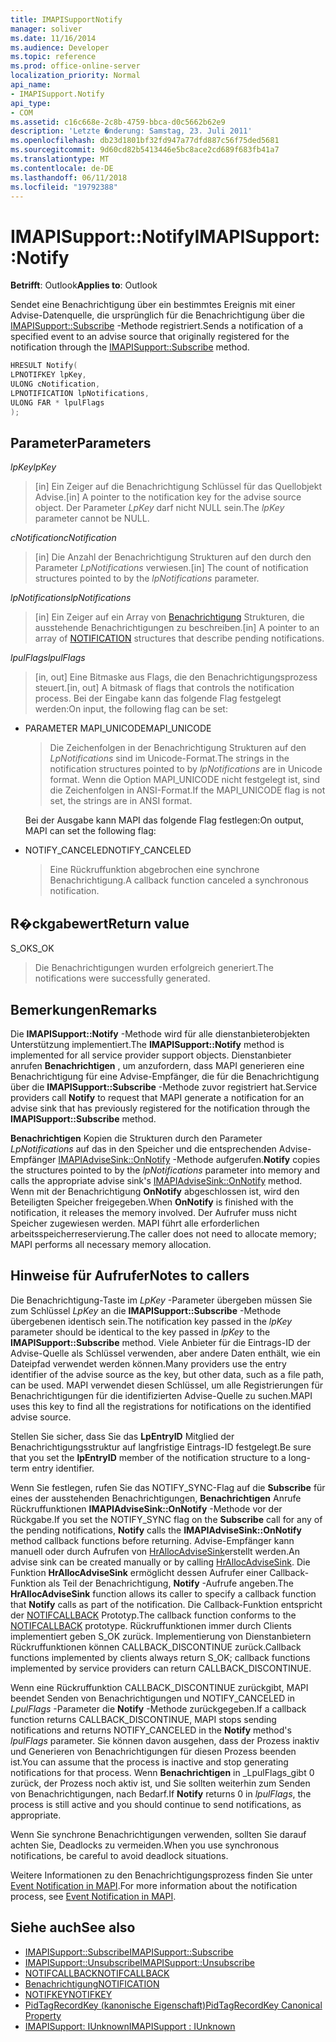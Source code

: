 ```yaml
---
title: IMAPISupportNotify
manager: soliver
ms.date: 11/16/2014
ms.audience: Developer
ms.topic: reference
ms.prod: office-online-server
localization_priority: Normal
api_name:
- IMAPISupport.Notify
api_type:
- COM
ms.assetid: c16c668e-2c8b-4759-bbca-d0c5662b62e9
description: 'Letzte �nderung: Samstag, 23. Juli 2011'
ms.openlocfilehash: db23d1801bf32fd947a77dfd887c56f75ded5681
ms.sourcegitcommit: 9d60cd82b5413446e5bc8ace2cd689f683fb41a7
ms.translationtype: MT
ms.contentlocale: de-DE
ms.lasthandoff: 06/11/2018
ms.locfileid: "19792388"
---
```

# <a name="imapisupportnotify"></a><span data-ttu-id="deb1a-103">IMAPISupport::Notify</span><span class="sxs-lookup"><span data-stu-id="deb1a-103">IMAPISupport::Notify</span></span>

<span data-ttu-id="deb1a-104">**Betrifft**: Outlook</span><span class="sxs-lookup"><span data-stu-id="deb1a-104">**Applies to**: Outlook</span></span> 
  
<span data-ttu-id="deb1a-105">Sendet eine Benachrichtigung über ein bestimmtes Ereignis mit einer Advise-Datenquelle, die ursprünglich für die Benachrichtigung über die [IMAPISupport::Subscribe](imapisupport-subscribe.md) -Methode registriert.</span><span class="sxs-lookup"><span data-stu-id="deb1a-105">Sends a notification of a specified event to an advise source that originally registered for the notification through the [IMAPISupport::Subscribe](imapisupport-subscribe.md) method.</span></span> 
  
```cpp
HRESULT Notify(
LPNOTIFKEY lpKey,
ULONG cNotification,
LPNOTIFICATION lpNotifications,
ULONG FAR * lpulFlags
);
```

## <a name="parameters"></a><span data-ttu-id="deb1a-106">Parameter</span><span class="sxs-lookup"><span data-stu-id="deb1a-106">Parameters</span></span>

<span data-ttu-id="deb1a-107">_lpKey_</span><span class="sxs-lookup"><span data-stu-id="deb1a-107">_lpKey_</span></span>
  
> <span data-ttu-id="deb1a-108">[in] Ein Zeiger auf die Benachrichtigung Schlüssel für das Quellobjekt Advise.</span><span class="sxs-lookup"><span data-stu-id="deb1a-108">[in] A pointer to the notification key for the advise source object.</span></span> <span data-ttu-id="deb1a-109">Der Parameter _LpKey_ darf nicht NULL sein.</span><span class="sxs-lookup"><span data-stu-id="deb1a-109">The  _lpKey_ parameter cannot be NULL.</span></span> 
    
<span data-ttu-id="deb1a-110">_cNotification_</span><span class="sxs-lookup"><span data-stu-id="deb1a-110">_cNotification_</span></span>
  
> <span data-ttu-id="deb1a-111">[in] Die Anzahl der Benachrichtigung Strukturen auf den durch den Parameter _LpNotifications_ verwiesen.</span><span class="sxs-lookup"><span data-stu-id="deb1a-111">[in] The count of notification structures pointed to by the  _lpNotifications_ parameter.</span></span> 
    
<span data-ttu-id="deb1a-112">_lpNotifications_</span><span class="sxs-lookup"><span data-stu-id="deb1a-112">_lpNotifications_</span></span>
  
> <span data-ttu-id="deb1a-113">[in] Ein Zeiger auf ein Array von [Benachrichtigung](notification.md) Strukturen, die ausstehende Benachrichtigungen zu beschreiben.</span><span class="sxs-lookup"><span data-stu-id="deb1a-113">[in] A pointer to an array of [NOTIFICATION](notification.md) structures that describe pending notifications.</span></span> 
    
<span data-ttu-id="deb1a-114">_lpulFlags_</span><span class="sxs-lookup"><span data-stu-id="deb1a-114">_lpulFlags_</span></span>
  
> <span data-ttu-id="deb1a-115">[in, out] Eine Bitmaske aus Flags, die den Benachrichtigungsprozess steuert.</span><span class="sxs-lookup"><span data-stu-id="deb1a-115">[in, out] A bitmask of flags that controls the notification process.</span></span> <span data-ttu-id="deb1a-116">Bei der Eingabe kann das folgende Flag festgelegt werden:</span><span class="sxs-lookup"><span data-stu-id="deb1a-116">On input, the following flag can be set:</span></span>
    
  - <span data-ttu-id="deb1a-117">PARAMETER MAPI_UNICODE</span><span class="sxs-lookup"><span data-stu-id="deb1a-117">MAPI_UNICODE</span></span> 
    
    > <span data-ttu-id="deb1a-118">Die Zeichenfolgen in der Benachrichtigung Strukturen auf den _LpNotifications_ sind im Unicode-Format.</span><span class="sxs-lookup"><span data-stu-id="deb1a-118">The strings in the notification structures pointed to by  _lpNotifications_ are in Unicode format.</span></span> <span data-ttu-id="deb1a-119">Wenn die Option MAPI_UNICODE nicht festgelegt ist, sind die Zeichenfolgen in ANSI-Format.</span><span class="sxs-lookup"><span data-stu-id="deb1a-119">If the MAPI_UNICODE flag is not set, the strings are in ANSI format.</span></span> 

    <span data-ttu-id="deb1a-120">Bei der Ausgabe kann MAPI das folgende Flag festlegen:</span><span class="sxs-lookup"><span data-stu-id="deb1a-120">On output, MAPI can set the following flag:</span></span>
        
  - <span data-ttu-id="deb1a-121">NOTIFY_CANCELED</span><span class="sxs-lookup"><span data-stu-id="deb1a-121">NOTIFY_CANCELED</span></span> 
    
    > <span data-ttu-id="deb1a-122">Eine Rückruffunktion abgebrochen eine synchrone Benachrichtigung.</span><span class="sxs-lookup"><span data-stu-id="deb1a-122">A callback function canceled a synchronous notification.</span></span>
    
## <a name="return-value"></a><span data-ttu-id="deb1a-123">R�ckgabewert</span><span class="sxs-lookup"><span data-stu-id="deb1a-123">Return value</span></span>

<span data-ttu-id="deb1a-124">S_OK</span><span class="sxs-lookup"><span data-stu-id="deb1a-124">S_OK</span></span> 
  
> <span data-ttu-id="deb1a-125">Die Benachrichtigungen wurden erfolgreich generiert.</span><span class="sxs-lookup"><span data-stu-id="deb1a-125">The notifications were successfully generated.</span></span>
    
## <a name="remarks"></a><span data-ttu-id="deb1a-126">Bemerkungen</span><span class="sxs-lookup"><span data-stu-id="deb1a-126">Remarks</span></span>

<span data-ttu-id="deb1a-127">Die **IMAPISupport::Notify** -Methode wird für alle dienstanbieterobjekten Unterstützung implementiert.</span><span class="sxs-lookup"><span data-stu-id="deb1a-127">The **IMAPISupport::Notify** method is implemented for all service provider support objects.</span></span> <span data-ttu-id="deb1a-128">Dienstanbieter anrufen **Benachrichtigen** , um anzufordern, dass MAPI generieren eine Benachrichtigung für eine Advise-Empfänger, die für die Benachrichtigung über die **IMAPISupport::Subscribe** -Methode zuvor registriert hat.</span><span class="sxs-lookup"><span data-stu-id="deb1a-128">Service providers call **Notify** to request that MAPI generate a notification for an advise sink that has previously registered for the notification through the **IMAPISupport::Subscribe** method.</span></span> 
  
<span data-ttu-id="deb1a-129">**Benachrichtigen** Kopien die Strukturen durch den Parameter _LpNotifications_ auf das in den Speicher und die entsprechenden Advise-Empfänger [IMAPIAdviseSink::OnNotify](imapiadvisesink-onnotify.md) -Methode aufgerufen.</span><span class="sxs-lookup"><span data-stu-id="deb1a-129">**Notify** copies the structures pointed to by the  _lpNotifications_ parameter into memory and calls the appropriate advise sink's [IMAPIAdviseSink::OnNotify](imapiadvisesink-onnotify.md) method.</span></span> <span data-ttu-id="deb1a-130">Wenn mit der Benachrichtigung **OnNotify** abgeschlossen ist, wird den Beteiligten Speicher freigegeben.</span><span class="sxs-lookup"><span data-stu-id="deb1a-130">When **OnNotify** is finished with the notification, it releases the memory involved.</span></span> <span data-ttu-id="deb1a-131">Der Aufrufer muss nicht Speicher zugewiesen werden. MAPI führt alle erforderlichen arbeitsspeicherreservierung.</span><span class="sxs-lookup"><span data-stu-id="deb1a-131">The caller does not need to allocate memory; MAPI performs all necessary memory allocation.</span></span> 
  
## <a name="notes-to-callers"></a><span data-ttu-id="deb1a-132">Hinweise für Aufrufer</span><span class="sxs-lookup"><span data-stu-id="deb1a-132">Notes to callers</span></span>

<span data-ttu-id="deb1a-133">Die Benachrichtigung-Taste im _LpKey_ -Parameter übergeben müssen Sie zum Schlüssel _LpKey_ an die **IMAPISupport::Subscribe** -Methode übergebenen identisch sein.</span><span class="sxs-lookup"><span data-stu-id="deb1a-133">The notification key passed in the  _lpKey_ parameter should be identical to the key passed in  _lpKey_ to the **IMAPISupport::Subscribe** method.</span></span> <span data-ttu-id="deb1a-134">Viele Anbieter für die Eintrags-ID der Advise-Quelle als Schlüssel verwenden, aber andere Daten enthält, wie ein Dateipfad verwendet werden können.</span><span class="sxs-lookup"><span data-stu-id="deb1a-134">Many providers use the entry identifier of the advise source as the key, but other data, such as a file path, can be used.</span></span> <span data-ttu-id="deb1a-135">MAPI verwendet diesen Schlüssel, um alle Registrierungen für Benachrichtigungen für die identifizierten Advise-Quelle zu suchen.</span><span class="sxs-lookup"><span data-stu-id="deb1a-135">MAPI uses this key to find all the registrations for notifications on the identified advise source.</span></span> 
  
<span data-ttu-id="deb1a-136">Stellen Sie sicher, dass Sie das **LpEntryID** Mitglied der Benachrichtigungsstruktur auf langfristige Eintrags-ID festgelegt.</span><span class="sxs-lookup"><span data-stu-id="deb1a-136">Be sure that you set the **lpEntryID** member of the notification structure to a long-term entry identifier.</span></span> 
  
<span data-ttu-id="deb1a-137">Wenn Sie festlegen, rufen Sie das NOTIFY_SYNC-Flag auf die **Subscribe** für eines der ausstehenden Benachrichtigungen, **Benachrichtigen** Anrufe Rückruffunktionen **IMAPIAdviseSink::OnNotify** -Methode vor der Rückgabe.</span><span class="sxs-lookup"><span data-stu-id="deb1a-137">If you set the NOTIFY_SYNC flag on the **Subscribe** call for any of the pending notifications, **Notify** calls the **IMAPIAdviseSink::OnNotify** method callback functions before returning.</span></span> <span data-ttu-id="deb1a-138">Advise-Empfänger kann manuell oder durch Aufrufen von [HrAllocAdviseSink](hrallocadvisesink.md)erstellt werden.</span><span class="sxs-lookup"><span data-stu-id="deb1a-138">An advise sink can be created manually or by calling [HrAllocAdviseSink](hrallocadvisesink.md).</span></span> <span data-ttu-id="deb1a-139">Die Funktion **HrAllocAdviseSink** ermöglicht dessen Aufrufer einer Callback-Funktion als Teil der Benachrichtigung, **Notify** -Aufrufe angeben.</span><span class="sxs-lookup"><span data-stu-id="deb1a-139">The **HrAllocAdviseSink** function allows its caller to specify a callback function that **Notify** calls as part of the notification.</span></span> <span data-ttu-id="deb1a-140">Die Callback-Funktion entspricht der [NOTIFCALLBACK](notifcallback.md) Prototyp.</span><span class="sxs-lookup"><span data-stu-id="deb1a-140">The callback function conforms to the [NOTIFCALLBACK](notifcallback.md) prototype.</span></span> <span data-ttu-id="deb1a-141">Rückruffunktionen immer durch Clients implementiert geben S_OK zurück. Implementierung von Dienstanbietern Rückruffunktionen können CALLBACK_DISCONTINUE zurück.</span><span class="sxs-lookup"><span data-stu-id="deb1a-141">Callback functions implemented by clients always return S_OK; callback functions implemented by service providers can return CALLBACK_DISCONTINUE.</span></span> 
  
<span data-ttu-id="deb1a-142">Wenn eine Rückruffunktion CALLBACK_DISCONTINUE zurückgibt, MAPI beendet Senden von Benachrichtigungen und NOTIFY_CANCELED in _LpulFlags_ -Parameter die **Notify** -Methode zurückgegeben.</span><span class="sxs-lookup"><span data-stu-id="deb1a-142">If a callback function returns CALLBACK_DISCONTINUE, MAPI stops sending notifications and returns NOTIFY_CANCELED in the **Notify** method's  _lpulFlags_ parameter.</span></span> <span data-ttu-id="deb1a-143">Sie können davon ausgehen, dass der Prozess inaktiv und Generieren von Benachrichtigungen für diesen Prozess beenden ist.</span><span class="sxs-lookup"><span data-stu-id="deb1a-143">You can assume that the process is inactive and stop generating notifications for that process.</span></span> <span data-ttu-id="deb1a-144">Wenn **Benachrichtigen** in _LpulFlags_gibt 0 zurück, der Prozess noch aktiv ist, und Sie sollten weiterhin zum Senden von Benachrichtigungen, nach Bedarf.</span><span class="sxs-lookup"><span data-stu-id="deb1a-144">If **Notify** returns 0 in  _lpulFlags_, the process is still active and you should continue to send notifications, as appropriate.</span></span>
  
<span data-ttu-id="deb1a-145">Wenn Sie synchrone Benachrichtigungen verwenden, sollten Sie darauf achten Sie, Deadlocks zu vermeiden.</span><span class="sxs-lookup"><span data-stu-id="deb1a-145">When you use synchronous notifications, be careful to avoid deadlock situations.</span></span>
  
<span data-ttu-id="deb1a-146">Weitere Informationen zu den Benachrichtigungsprozess finden Sie unter [Event Notification in MAPI](event-notification-in-mapi.md).</span><span class="sxs-lookup"><span data-stu-id="deb1a-146">For more information about the notification process, see [Event Notification in MAPI](event-notification-in-mapi.md).</span></span> 
  
## <a name="see-also"></a><span data-ttu-id="deb1a-147">Siehe auch</span><span class="sxs-lookup"><span data-stu-id="deb1a-147">See also</span></span>

- [<span data-ttu-id="deb1a-148">IMAPISupport::Subscribe</span><span class="sxs-lookup"><span data-stu-id="deb1a-148">IMAPISupport::Subscribe</span></span>](imapisupport-subscribe.md)  
- [<span data-ttu-id="deb1a-149">IMAPISupport::Unsubscribe</span><span class="sxs-lookup"><span data-stu-id="deb1a-149">IMAPISupport::Unsubscribe</span></span>](imapisupport-unsubscribe.md)  
- [<span data-ttu-id="deb1a-150">NOTIFCALLBACK</span><span class="sxs-lookup"><span data-stu-id="deb1a-150">NOTIFCALLBACK</span></span>](notifcallback.md) 
- [<span data-ttu-id="deb1a-151">Benachrichtigung</span><span class="sxs-lookup"><span data-stu-id="deb1a-151">NOTIFICATION</span></span>](notification.md)  
- [<span data-ttu-id="deb1a-152">NOTIFKEY</span><span class="sxs-lookup"><span data-stu-id="deb1a-152">NOTIFKEY</span></span>](notifkey.md)  
- [<span data-ttu-id="deb1a-153">PidTagRecordKey (kanonische Eigenschaft)</span><span class="sxs-lookup"><span data-stu-id="deb1a-153">PidTagRecordKey Canonical Property</span></span>](pidtagrecordkey-canonical-property.md)  
- [<span data-ttu-id="deb1a-154">IMAPISupport: IUnknown</span><span class="sxs-lookup"><span data-stu-id="deb1a-154">IMAPISupport : IUnknown</span></span>](imapisupportiunknown.md)

